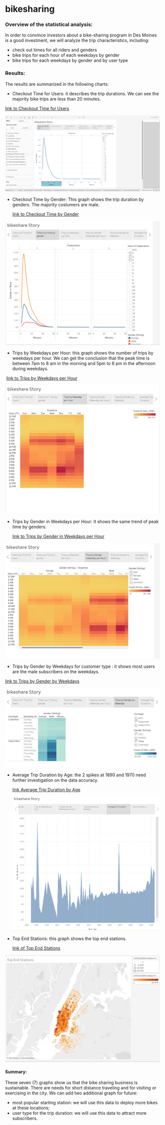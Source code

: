 # bikesharing



### Overview of the statistical analysis:

In order to convince investors about a bike-sharing program in Des Moines is a good investment, we will analyze the trip characteristics, including:

- check out times for all riders and genders
- bike trips for each hour of each weekdays by gender
- bike trips for each weekdays by gender and by user type



### Results:

The results are summarized in the following charts:

- Checkout Time for Users:  it describes the trip durations.   We can see the majority bike trips are less than 20 minutes.

[link to Checkout Time for Users](https://public.tableau.com/app/profile/data.viz.2022/viz/bikesharing-checkout-time/CheckoutTimeForUsers?publish=yes)

![image-20220914214649864](Resources/image-20220914214649864.png)





- Checkout Time by Gender:  This graph shows the trip duration by genders.  The majority costumers are male.

  [link to Checkout Time by Gender](https://public.tableau.com/app/profile/data.viz.2022/viz/bikesharing-checkout-time-by-gender/CheckoutTimebyGender?publish=yes)



![image-20220914214951410](Resources/image-20220914214951410.png)



- Trips by Weekdays per Hour:  this graph shows the number of trips by weekdays per hour.  We can get the conclusion that the peak time is between 7am to 8 am in the morning and 5pm to 6 pm in the afternoon during weekdays.  

​	[link to Trips by Weekdays per Hour](https://public.tableau.com/app/profile/data.viz.2022/viz/bikesharing-TripsbyWeekdayperHour/TripsbyWeekdayperHour?publish=yes)

![image-20220914215422142](Resources/image-20220914215422142.png)



- Trips by Gender in Weekdays per Hour:  It shows the same trend of peak time by genders.

  [link to Trips by Gender in Weekdays per Hour](https://public.tableau.com/app/profile/data.viz.2022/viz/bikesharing-TripsbyGenderWeekdayperHour/TripsbyGenderWeekdayperHour2?publish=yes)



![image-20220914215734277](Resources/image-20220914215734277.png)

- Trips by Gender by Weekdays for customer type :  it shows most users are the male subscribers on the weekdays.

[link to Trips by Gender by Weekdays](https://public.tableau.com/app/profile/data.viz.2022/viz/bikesharing-TripsbyGenderbyWeekday/TripsbyGenderbyWeekday?publish=yes)

![image-20220914220017090](Resources\image-20220914220017090.png)

- Average Trip Duration by Age:  the 2 spikes at 1890 and 1970 need further investigation on the data accuracy. 

  [link Average Trip Duration by Age](https://public.tableau.com/app/profile/data.viz.2022/viz/bikesharing-AverageTripDurationbyAge/AvgTripDuration?publish=yes)

  ![image-20220914220517300](Resources/image-20220914220517300.png)



- Top End Stations:  this graph shows the top end stations.

  [link of Top End Stations](https://public.tableau.com/app/profile/data.viz.2022/viz/bikesharing_16626810023040/TopStartStations)

![image-20220914221726843](Resources/image-20220914221726843.png)





#### Summary:

These seven (7) graphs show us that the bike sharing business is sustainable.  There are needs for short distance traveling and for visiting or exercising in the city.  We can add two additional graph for future:

- most popular starting station:  we will use this data to deploy more bikes at these locations;
- user type for the trip duration:  we will use this data to attract more subscribers.

